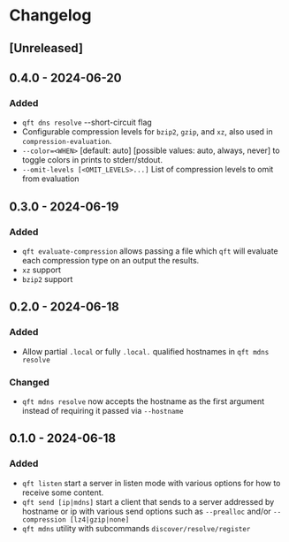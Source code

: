 # Changelog

## [Unreleased]

## 0.4.0 - 2024-06-20

### Added

- `qft dns resolve` --short-circuit flag
- Configurable compression levels for `bzip2`, `gzip`, and `xz`, also used in `compression-evaluation`.
- `--color=<WHEN>`  [default: auto] [possible values: auto, always, never] to toggle colors in prints to stderr/stdout.
- `--omit-levels [<OMIT_LEVELS>...]` List of compression levels to omit from evaluation

## 0.3.0 - 2024-06-19

### Added

- `qft evaluate-compression` allows passing a file which `qft` will evaluate each compression type on an output the results.
- `xz` support
- `bzip2` support

## 0.2.0 - 2024-06-18

### Added

- Allow partial `.local` or fully `.local.` qualified hostnames in `qft mdns resolve`

### Changed

- `qft mdns resolve` now accepts the hostname as the first argument instead of requiring it passed via `--hostname`

## 0.1.0 - 2024-06-18

### Added

- `qft listen` start a server in listen mode with various options for how to receive some content.
- `qft send [ip|mdns]` start a client that sends to a server addressed by hostname or ip with various send options such as `--prealloc` and/or `--compression [lz4|gzip|none]`
- `qft mdns` utility with subcommands `discover/resolve/register`
